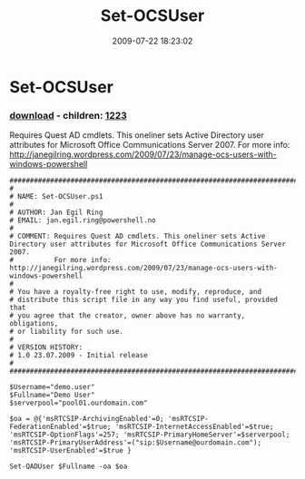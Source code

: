 ﻿---
pid:            1222
poster:         Jan Egil Ring
title:          Set-OCSUser
date:           2009-07-22 18:23:02
format:         posh
parent:         0
parent:         0
children:       1223
---

# Set-OCSUser

### [download](1222.ps1) - children: [1223](1223.md)

Requires Quest AD cmdlets. This oneliner sets Active Directory user attributes for Microsoft Office Communications Server 2007.
For more info: http://janegilring.wordpress.com/2009/07/23/manage-ocs-users-with-windows-powershell

```posh
###########################################################################"
#
# NAME: Set-OCSUser.ps1
#
# AUTHOR: Jan Egil Ring
# EMAIL: jan.egil.ring@powershell.no
#
# COMMENT: Requires Quest AD cmdlets. This oneliner sets Active Directory user attributes for Microsoft Office Communications Server 2007.
#          For more info: http://janegilring.wordpress.com/2009/07/23/manage-ocs-users-with-windows-powershell
#
# You have a royalty-free right to use, modify, reproduce, and
# distribute this script file in any way you find useful, provided that
# you agree that the creator, owner above has no warranty, obligations,
# or liability for such use.
#
# VERSION HISTORY:
# 1.0 23.07.2009 - Initial release
#
###########################################################################"

$Username="demo.user"
$Fullname="Demo User"
$serverpool="pool01.ourdomain.com"

$oa = @{'msRTCSIP-ArchivingEnabled'=0; 'msRTCSIP-FederationEnabled'=$true; 'msRTCSIP-InternetAccessEnabled'=$true; 'msRTCSIP-OptionFlags'=257; 'msRTCSIP-PrimaryHomeServer'=$serverpool; 'msRTCSIP-PrimaryUserAddress'=("sip:$Username@ourdomain.com"); 'msRTCSIP-UserEnabled'=$true }

Set-QADUser $Fullname -oa $oa
```
